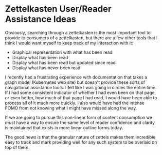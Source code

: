 # Zettelkasten User/Reader Assistance Ideas

Obviously, searching through a zettelkasten is the most important tool
to provide to consumers of a zettelkasten, but there are a few other
tools that I think I would want myself to keep track of my interaction
with it:

* Graphical representation with what has been read
* Display what has been read
* Display what has been read but updated since read
* Display what has never been read

I recently had a frustrating experience with documentation that takes a
graph model (Kubernetes web site) but doesn't provide these sorts of
navigational assistance tools. I felt like I was going in circles the
entire time. If I had some consistent indicator of whether I had even
been on that page, or even better, how much of that page I had read, I
would have been able to process all of it much more quickly. I also
would have had the intense FOMO from not knowing what I might have
missed along the way.

If we are going to pursue this non-linear form of content consumption we
*must* have a way to ensure the same level of reader confidence and
clarity is maintained that exists in more linear outline forms today.

The good news is that the granular nature of zettels makes them
incredible easy to track and mark providing well for any such system to
be overlaid on top of them.
